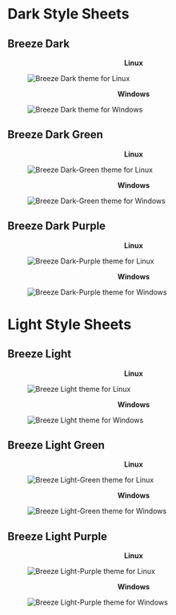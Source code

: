 # Dark Style Sheets

## Breeze Dark

<p align="center"><b>Linux</b></p>
<figure>
    <img 
        alt="Breeze Dark theme for Linux"
        src="/assets/breeze_dark_linux.png" 
        title="BreezeDarkLinux" 
    />
</figure>

<p align="center"><b>Windows</b></p>
<figure>
    <img
        alt="Breeze Dark theme for Windows"
        src="/assets/breeze_dark_windows.png"
        title="BreezeDarkWindows"
    />
</figure>

## Breeze Dark Green

<p align="center"><b>Linux</b></p>
<figure>
    <img 
        alt="Breeze Dark-Green theme for Linux"
        src="/assets/breeze_dark-green_linux.png" 
        title="BreezeDarkGreenLinux" 
    />
</figure>

<p align="center"><b>Windows</b></p>
<figure>
    <img
        alt="Breeze Dark-Green theme for Windows"
        src="/assets/breeze_dark-green_windows.png"
        title="BreezeDarkGreenWindows"
    />
</figure>

## Breeze Dark Purple

<p align="center"><b>Linux</b></p>
<figure>
    <img 
        alt="Breeze Dark-Purple theme for Linux"
        src="/assets/breeze_dark-purple_linux.png" 
        title="BreezeDarkPurpleLinux" 
    />
</figure>

<p align="center"><b>Windows</b></p>
<figure>
    <img
        alt="Breeze Dark-Purple theme for Windows"
        src="/assets/breeze_dark-purple_windows.png"
        title="BreezeDarkPurpleWindows"
    />
</figure>

# Light Style Sheets

## Breeze Light

<p align="center"><b>Linux</b></p>
<figure>
    <img 
        alt="Breeze Light theme for Linux"
        src="/assets/breeze_light_linux.png" 
        title="BreezeLightLinux" 
    />
</figure>

<p align="center"><b>Windows</b></p>
<figure>
    <img
        alt="Breeze Light theme for Windows"
        src="/assets/breeze_light_windows.png"
        title="BreezeLightWindows"
    />
</figure>

## Breeze Light Green

<p align="center"><b>Linux</b></p>
<figure>
    <img 
        alt="Breeze Light-Green theme for Linux"
        src="/assets/breeze_light-green_linux.png" 
        title="BreezeLightGreenLinux" 
    />
</figure>

<p align="center"><b>Windows</b></p>
<figure>
    <img
        alt="Breeze Light-Green theme for Windows"
        src="/assets/breeze_light-green_windows.png"
        title="BreezeLightGreenWindows"
    />
</figure>

## Breeze Light Purple

<p align="center"><b>Linux</b></p>
<figure>
    <img 
        alt="Breeze Light-Purple theme for Linux"
        src="/assets/breeze_light-purple_linux.png" 
        title="BreezeLightPurpleLinux" 
    />
</figure>

<p align="center"><b>Windows</b></p>
<figure>
    <img
        alt="Breeze Light-Purple theme for Windows"
        src="/assets/breeze_light-purple_windows.png"
        title="BreezeLightPurpleWindows"
    />
</figure>
